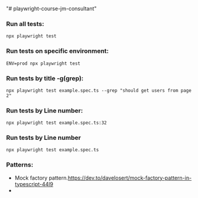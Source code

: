 "# playwright-course-jm-consultant" 

### Run all tests:

```
npx playwright test
```

### Run tests on specific environment:

```
ENV=prod npx playwright test
```

### Run tests by title -g(grep):

```
npx playwright test example.spec.ts --grep "should get users from page 2"
```

### Run tests by Line number:

```
npx playwright test example.spec.ts:32
```


### Run tests by Line number

```
npx playwright test example.spec.ts
```

### Patterns:

* Mock factory pattern.https://dev.to/davelosert/mock-factory-pattern-in-typescript-44l9
*  
